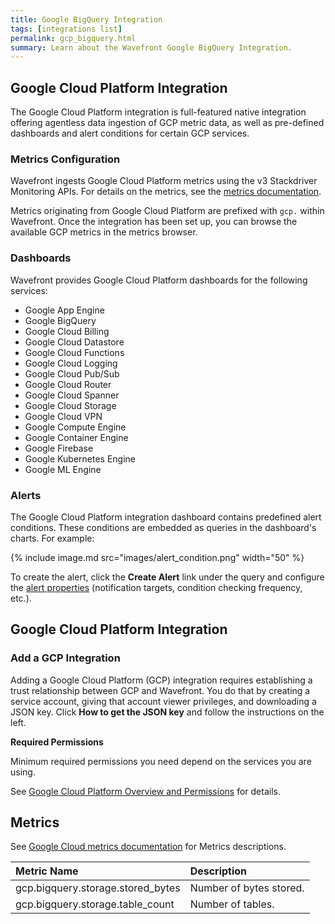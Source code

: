 ```yaml
---
title: Google BigQuery Integration
tags: [integrations list]
permalink: gcp_bigquery.html
summary: Learn about the Wavefront Google BigQuery Integration.
---
```

## Google Cloud Platform Integration

The Google Cloud Platform integration is full-featured native integration offering agentless data ingestion of GCP metric
data, as well as pre-defined dashboards and alert conditions for certain GCP services.

### Metrics Configuration

Wavefront ingests Google Cloud Platform metrics using the v3 Stackdriver Monitoring APIs. For details on the metrics, see the
[metrics documentation](https://cloud.google.com/monitoring/api/metrics).

Metrics originating from Google Cloud Platform are prefixed with `gcp.` within Wavefront. Once the integration has
been set up, you can browse the available GCP metrics in the metrics browser.

### Dashboards

<p>Wavefront provides Google Cloud Platform dashboards for the following services:</p>

- Google App Engine
- Google BigQuery
- Google Cloud Billing
- Google Cloud Datastore
- Google Cloud Functions
- Google Cloud Logging
- Google Cloud Pub/Sub
- Google Cloud Router
- Google Cloud Spanner
- Google Cloud Storage
- Google Cloud VPN
- Google Compute Engine
- Google Container Engine
- Google Firebase
- Google Kubernetes Engine
- Google ML Engine

### Alerts

The Google Cloud Platform integration dashboard contains predefined alert conditions. These conditions are embedded as queries in the dashboard's charts. For example:

{% include image.md src="images/alert_condition.png" width="50" %}

To create the alert, click the **Create Alert** link under the query and configure the [alert properties](https://docs.wavefront.com/alerts_manage.html) (notification targets, condition checking frequency, etc.).

## Google Cloud Platform Integration



### Add a GCP Integration

Adding a Google Cloud Platform (GCP) integration requires establishing a trust relationship between GCP and Wavefront. You do that by creating a service account, giving that account viewer privileges, and downloading a JSON key. Click **How to get the JSON key** and follow the instructions on the left.

**Required Permissions**

Minimum required permissions you need depend on the services you are using.

See [Google Cloud Platform Overview and Permissions](http://docs.wavefront.com/integrations_gcp_overview.html) for details.








## Metrics

See [Google Cloud metrics documentation](https://cloud.google.com/monitoring/api/metrics_gcp) for Metrics descriptions.   

|Metric Name|Description|
| :--- | :--- |
|gcp.bigquery.storage.stored_bytes| Number of bytes stored.|
|gcp.bigquery.storage.table_count| Number of tables.|

